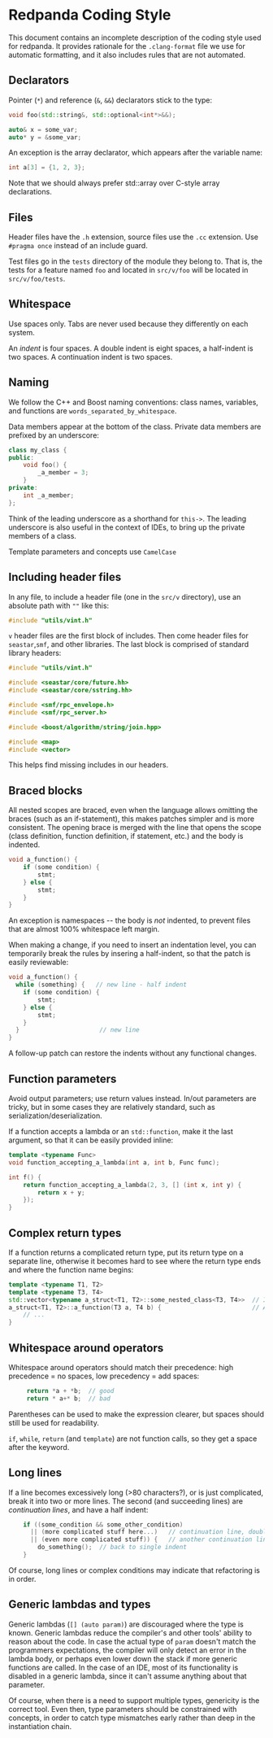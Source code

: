 # Redpanda Coding Style

This document contains an incomplete description of the coding style used for
redpanda. It provides rationale for the `.clang-format` file we use for automatic
formatting, and it also includes rules that are not automated.

## Declarators

Pointer (`*`) and reference (`&`, `&&`) declarators stick to the type:

```cpp
void foo(std::string&, std::optional<int*>&&);

auto& x = some_var;
auto* y = &some_var;
```

An exception is the array declarator, which appears after the variable name:

```cpp
int a[3] = {1, 2, 3};
```

Note that we should always prefer std::array over C-style array declarations.

## Files

Header files have the `.h` extension, source files use the `.cc` extension. Use
`#pragma once` instead of an include guard.

Test files go in the `tests` directory of the module they belong to. That is,
the tests for a feature named `foo` and located in `src/v/foo` will be located
in `src/v/foo/tests`.

## Whitespace

Use spaces only. Tabs are never used because they differently on each system.

An _indent_ is four spaces. A double indent is eight spaces, a half-indent is
two spaces. A continuation indent is two spaces.

## Naming

We follow the C++ and Boost naming conventions: class names, variables, and
functions are `words_separated_by_whitespace`.

Data members appear at the bottom of the class. Private data members are
prefixed by an underscore:

```c++
class my_class {
public:
    void foo() {
        _a_member = 3;
    }
private:
    int _a_member;
};
```

Think of the leading underscore as a shorthand for `this->`. The leading
underscore is also useful in the context of IDEs, to bring up the private
members of a class.

Template parameters and concepts use `CamelCase`

## Including header files

In any file, to include a header file (one in the `src/v` directory), use an
absolute path with `""` like this:

```c++
#include "utils/vint.h"
```

`v` header files are the first block of includes. Then come header files for 
`seastar`,`smf`, and other libraries. The last block is comprised of standard
library headers:

```c++
#include "utils/vint.h"

#include <seastar/core/future.hh>
#include <seastar/core/sstring.hh>

#include <smf/rpc_envelope.h>
#include <smf/rpc_server.h>

#include <boost/algorithm/string/join.hpp>

#include <map>
#include <vector>
```

This helps find missing includes in our headers.

## Braced blocks

All nested scopes are braced, even when the language allows omitting the braces
(such as an if-statement), this makes patches simpler and is more consistent.
The opening brace is merged with the line that opens the scope (class
definition, function definition, if statement, etc.) and the body is indented.

```c++
void a_function() {
    if (some condition) {
        stmt;
    } else {
        stmt;
    }
}
```

An exception is namespaces -- the body is _not_ indented, to prevent files that are almost 100% whitespace left margin.

When making a change, if you need to insert an indentation level, you can temporarily break the rules by insering a half-indent, so that the patch is easily reviewable:

```c++
void a_function() {
  while (something) {   // new line - half indent
    if (some condition) {
        stmt;
    } else {
        stmt;
    }
  }                      // new line
}
```

A follow-up patch can restore the indents without any functional changes.

## Function parameters

Avoid output parameters; use return values instead.  In/out parameters are tricky, but in some cases they are relatively standard, such as serialization/deserialization.

If a function accepts a lambda or an `std::function`, make it the last argument, so that it can be easily provided inline:

```c++ 
template <typename Func>
void function_accepting_a_lambda(int a, int b, Func func);

int f() {
    return function_accepting_a_lambda(2, 3, [] (int x, int y) {
        return x + y;
    });
}
```

## Complex return types

If a function returns a complicated return type, put its return type on a separate line, otherwise it becomes hard to see where the return type ends and where the function name begins:

```c++
template <typename T1, T2>
template <typename T3, T4>
std::vector<typename a_struct<T1, T2>::some_nested_class<T3, T4>>  // I'm the return type
a_struct<T1, T2>::a_function(T3 a, T4 b) {                         // And I'm the function name
    // ...
}
```

## Whitespace around operators

Whitespace around operators should match their precedence: high precedence = no spaces, low precedency = add spaces:

```c++
     return *a + *b;  // good
     return * a+* b;  // bad
```

Parentheses can be used to make the expression clearer, but spaces should still
be used for readability.

`if`, `while`, `return` (and `template`) are not function calls, so they get a space after the keyword.

## Long lines

If a line becomes excessively long (>80 characters?), or is just complicated,
break it into two or more lines.  The second (and succeeding lines) are
_continuation lines_, and have a half indent:

```c++
    if ((some_condition && some_other_condition)
      || (more complicated stuff here...)   // continuation line, double indent
      || (even more complicated stuff)) {   // another continuation line
        do_something();  // back to single indent
    }
```

Of course, long lines or complex conditions may indicate that refactoring is in order.

## Generic lambdas and types

Generic lambdas (`[] (auto param)`) are discouraged where the type is known. Generic
lambdas reduce the compiler's and other tools' ability to reason about the code.
In case the actual type of `param` doesn't match the programmers expectations,
the compiler will only detect an error in the lambda body, or perhaps
even lower down the stack if more generic functions are called. In the case of an
IDE, most of its functionality is disabled in a generic lambda, since it can't
assume anything about that parameter.

Of course, when there is a need to support multiple types, genericity is the correct
tool. Even then, type parameters should be constrained with concepts, in order to
catch type mismatches early rather than deep in the instantiation chain.


